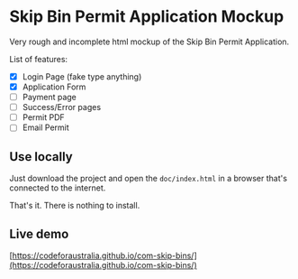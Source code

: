 # Skip Bin Permit Application Mockup

Very rough and incomplete html mockup of the Skip Bin Permit Application.

List of features:

- [x] Login Page (fake type anything)
- [x] Application Form
- [ ] Payment page
- [ ] Success/Error pages
- [ ] Permit PDF
- [ ] Email Permit

## Use locally

Just download the project and open the `doc/index.html` in a browser that's connected to the internet.

That's it. There is nothing to install.

## Live demo

[https://codeforaustralia.github.io/com-skip-bins/](https://codeforaustralia.github.io/com-skip-bins/)
